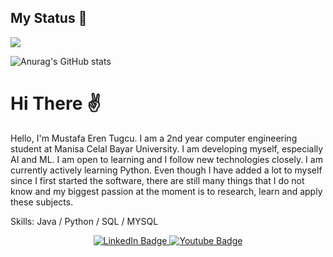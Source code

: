 
## My Status :dizzy:	
![](https://tenor.com/tr/search/mojo-jojo-gifs)


![Anurag's GitHub stats](https://github-readme-stats.vercel.app/api?username=MustafaErenTugcu&show_icons=true&theme=tokyonight)

# Hi There :v:	 
Hello, I'm Mustafa Eren Tugcu. I am a 2nd year computer engineering student at Manisa Celal Bayar University. I am developing myself, especially AI and ML. I am open to learning and I follow new technologies closely. I am currently actively learning Python. Even though I have added a lot to myself since I first started the software, there are still many things that I do not know and my biggest passion at the moment is to research, learn and apply these subjects.

Skills: Java / Python / SQL / MYSQL 


<div id="badges" align="center">
  <a href="https://www.linkedin.com/in/mustafa-eren-tu%C4%9Fcu-6aa26a252/">
    <img src="https://img.shields.io/badge/LinkedIn-blue?style=for-the-badge&logo=linkedin&logoColor=white" alt="LinkedIn Badge"/>
  </a> 
  
 <a href="https://www.instagram.com/eren__tugcu/">
    <img src="https://img.shields.io/badge/Instagram-purple?style=for-the-badge&logo=instagram&logoColor=white" alt="Youtube Badge"/>
  </a>
